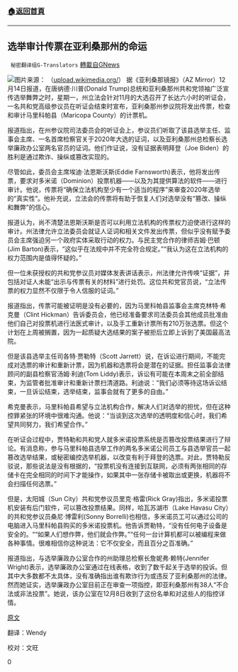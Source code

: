 ###  [:house:返回首頁](https://github.com/ourhimalayas/txt)
---

## 选举审计传票在亚利桑那州的命运
` 秘密翻译组G-Translators` [轉載自GNews](https://gnews.org/zh-hans/657181/)

![]()![](https://gnews-media-offload.s3.amazonaws.com/wp-content/uploads/2020/12/16153327/capture-121.jpg)图片来源： （[upload.wikimedia.org/](https://upload.wikimedia.org/wikipedia/commons/e/e2/Boss_Tweed%2C_Nast.jpg)）
据《亚利桑那镜报》（AZ Mirror）12月14日报道，在唐纳德·川普(Donald Trump)总统和亚利桑那州共和党领袖广泛宣传选举舞弊之时，星期一，州立法会针对11月的大选召开了长达六小时的听证会，一名共和党高级参议员在听证会结束时宣布，亚利桑那州参议院将发出传票，检查和审计马里科帕县（Maricopa County）的计票机。

报道指出，在州参议院司法委员会的听证会上，参议员们听取了该县选举主任、监事会主席、一名首席检察官关于2020年大选的证词，以及亚利桑那州总检察长选举廉政办公室两名官员的证词。他们作证说，没有证据表明拜登（Joe Biden）的胜利是通过欺诈、操纵或篡改实现的。

尽管如此，委员会主席埃迪·法恩斯沃斯(Eddie Farnsworth)表示，他将发出传票，要求对多米诺（Dominion）投票机器——以及为其提供算法的软件——进行审计。他说，传票将“确保立法机构至少有一个适当的程序”来审查2020年选举的“真实性”。他补充说，立法会的传票将有助于恢复人们对选举没有“篡改、操纵和舞弊”的信心。

报道认为，尚不清楚法恩斯沃斯是否可以利用立法机构的传票权力迫使进行这样的审计。州法律允许立法委员会就证人证词和相关文件发出传票，但似乎没有赋予委员会主席强迫另一个政府实体采取行动的权力。与民主党合作的律师吉姆·巴顿(Jim Barton)表示，“这似乎在法规中并不完全符合规定。”“我认为这在立法机构的权力范围内是值得怀疑的。”

但一位未获授权的共和党参议员对媒体发表讲话表示，州法律允许传唤“证据”，并包括对证人未能“出示与传票有关的材料”进行处罚。这位共和党官员说，“立法传票的权力显然不仅限于令人信服的证词。”

报道指出，传票可能被证明是没有必要的，因为马里科帕县监事会主席克林特·希克曼（Clint Hickman）告诉委员会，他已经准备要求司法委员会其他成员批准由他们自己对投票机进行法医式审计，以及手工重新计票所有210万张选票。但这个计划在上周被搁置，因为一起质疑大选结果的案子被拒后立即上诉到了美国最高法院。

但是该县选举主任司各特·贾勒特（Scott Jarrett）说，在诉讼进行期间，不能完成对选票的审计和重新计票，因为机器和选票将会是潜在的证据。担任监事会法律顾问的副县检察官汤姆·利迪(Tom Liddy)表示，诉讼有可能在本周末之前全部结束，为监管者批准审计和重新计票扫清道路。利迪说：“我们必须等待这场诉讼结束，一旦诉讼结束，选举结束，监事会就有了更多的自由。”

希克曼表示，马里科帕县希望与立法机构合作，解决人们对选举的担忧，但在这种控罪紧张的环境中很难沟通。他说：“当谈到这次选举的透明度和信心时，我们希望共同努力，我们希望合作。”

在听证会过程中，贾特勒和共和党人就多米诺投票系统是否篡改投票结果进行了辩论。有消息称，参与马里科帕县选举工作的两名多米诺公司员工与县选举官员一起篡改选举结果，或秘密编控选举机器，以改变有利于拜登的选票。对此，贾特勒反驳说，那些说法是没有根据的，“投票机没有连接到互联网，必须有两张相同的存储卡在完全相同的时间下才能操作，如果其中一张存储卡被取出或更换，机器将不会扫描任何选票。”

但是，太阳城（Sun City）共和党参议员里克·格雷(Rick Gray)指出，多米诺投票机安装有后门软件，可以篡改投票结果。同样，哈瓦苏湖市（Lake Havasu City）的共和党参议员桑尼·博雷利(Sonny Borrelli)也相信，多米诺员工可以通过公司的电脑进入马里科帕县购买的多米诺投票机。他告诉贾勒特，“没有任何电子设备是安全的。““如果人们想作弊，他们就会作弊。”“任何一台计算机都可以被编程来做各种事情。很难相信你这种说法：它不仅安全，而且百分之百准确。”

报道指出，与选举廉政办公室合作的州助理总检察长詹妮弗·赖特(Jennifer Wright)表示，选举廉政办公室通过在线表格，收到了数千起关于选举的投诉。但其中大多数都不太具体，没有准确指出谁有欺诈行为或违反了亚利桑那州的法律。然而她证实，选举廉政办公室目前正在审查一项指控，即亚利桑那州有38人“不合法或非法投票”。她说，该办公室在12月8日收到了这份名单和对这些人的指控详情。

[原文](https://www.azmirror.com/2020/12/14/arizona-senate-will-subpoena-maricopa-county-for-election-audit/)

翻译：Wendy

校对：文旺

0
